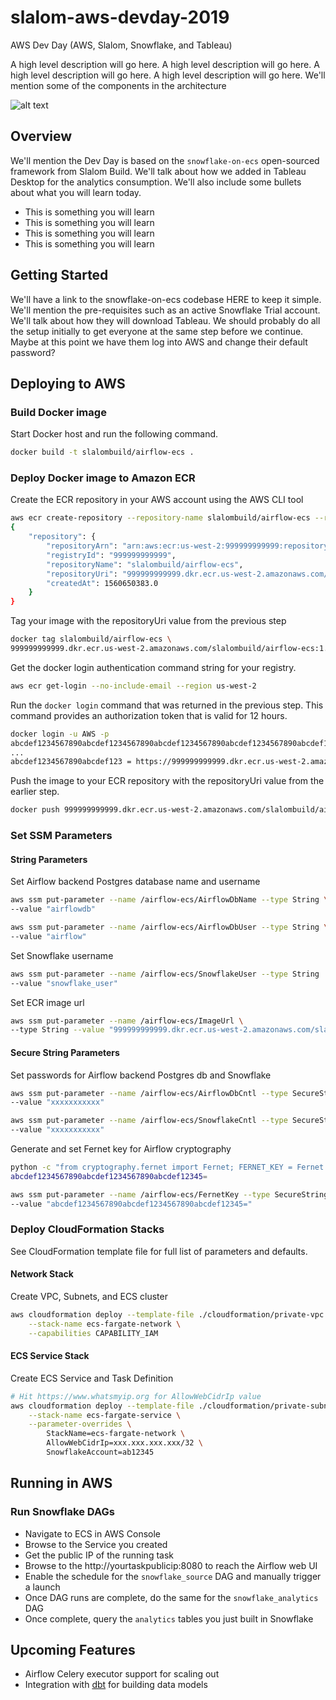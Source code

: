 # slalom-aws-devday-2019

AWS Dev Day (AWS, Slalom, Snowflake, and Tableau)

A high level description will go here. A high level description will go here. A high level description will go here. A high level description will go here. We'll mention some of the components in the architecture

![alt text](https://slalom-aws-workshop-us-west-2.s3-us-west-2.amazonaws.com/content/images/awsdevday/aws-dev-day.png "AWS Dev Day Architecture")

## Overview

We'll mention the Dev Day is based on the `snowflake-on-ecs` open-sourced framework from Slalom Build. We'll talk about how we added in Tableau Desktop for the analytics consumption. We'll also include some bullets about what you will learn today.

- This is something you will learn
- This is something you will learn
- This is something you will learn
- This is something you will learn

## Getting Started

We'll have a link to the snowflake-on-ecs codebase HERE to keep it simple. We'll mention the pre-requisites such as an active Snowflake Trial account. We'll talk about how they will download Tableau. We should probably do all the setup initially to get everyone at the same step before we continue. Maybe at this point we have them log into AWS and change their default password?


## Deploying to AWS

### Build Docker image

Start Docker host and run the following command.

``` bash
docker build -t slalombuild/airflow-ecs .
```

### Deploy Docker image to Amazon ECR

Create the ECR repository in your AWS account using the AWS CLI tool

```bash
aws ecr create-repository --repository-name slalombuild/airflow-ecs --region us-west-2
{
    "repository": {
        "repositoryArn": "arn:aws:ecr:us-west-2:999999999999:repository/slalombuild/airflow-ecs",
        "registryId": "999999999999",
        "repositoryName": "slalombuild/airflow-ecs",
        "repositoryUri": "999999999999.dkr.ecr.us-west-2.amazonaws.com/slalombuild/airflow-ecs",
        "createdAt": 1560650383.0
    }
}
```

Tag your image with the repositoryUri value from the previous step

```bash
docker tag slalombuild/airflow-ecs \
999999999999.dkr.ecr.us-west-2.amazonaws.com/slalombuild/airflow-ecs:1.10.4
```

Get the docker login authentication command string for your registry.

```bash
aws ecr get-login --no-include-email --region us-west-2
```

Run the `docker login` command that was returned in the previous step. This command provides an authorization token that is valid for 12 hours.

```bash
docker login -u AWS -p
abcdef1234567890abcdef1234567890abcdef1234567890abcdef1234567890abcdef1234567890
...
abcdef1234567890abcdef123 = https://999999999999.dkr.ecr.us-west-2.amazonaws.com
```

Push the image to your ECR repository with the repositoryUri value from the earlier step.

```bash
docker push 999999999999.dkr.ecr.us-west-2.amazonaws.com/slalombuild/airflow-ecs:1.10.4
```

### Set SSM Parameters

#### String Parameters

Set Airflow backend Postgres database name and username

```bash
aws ssm put-parameter --name /airflow-ecs/AirflowDbName --type String \
--value "airflowdb"

aws ssm put-parameter --name /airflow-ecs/AirflowDbUser --type String \
--value "airflow"
```

Set Snowflake username

```bash
aws ssm put-parameter --name /airflow-ecs/SnowflakeUser --type String  \
--value "snowflake_user"
```

Set ECR image url

```bash
aws ssm put-parameter --name /airflow-ecs/ImageUrl \
--type String --value "999999999999.dkr.ecr.us-west-2.amazonaws.com/slalombuild/airflow-ecs:1.10.4"
```

#### Secure String Parameters

Set passwords for Airflow backend Postgres db and Snowflake

```bash
aws ssm put-parameter --name /airflow-ecs/AirflowDbCntl --type SecureString \
--value "xxxxxxxxxxx"

aws ssm put-parameter --name /airflow-ecs/SnowflakeCntl --type SecureString  \
--value "xxxxxxxxxxx"
```

Generate and set Fernet key for Airflow cryptography

```bash
python -c "from cryptography.fernet import Fernet; FERNET_KEY = Fernet.generate_key().decode(); print(FERNET_KEY)"
abcdef1234567890abcdef1234567890abcdef12345=

aws ssm put-parameter --name /airflow-ecs/FernetKey --type SecureString \
--value "abcdef1234567890abcdef1234567890abcdef12345="
```

### Deploy CloudFormation Stacks

See CloudFormation template file for full list of parameters and defaults.

#### Network Stack

Create VPC, Subnets, and ECS cluster

```bash
aws cloudformation deploy --template-file ./cloudformation/private-vpc.yml \
    --stack-name ecs-fargate-network \
    --capabilities CAPABILITY_IAM
```

#### ECS Service Stack

Create ECS Service and Task Definition

```bash
# Hit https://www.whatsmyip.org for AllowWebCidrIp value
aws cloudformation deploy --template-file ./cloudformation/private-subnet-pubilc-service.yml \
    --stack-name ecs-fargate-service \
    --parameter-overrides \
        StackName=ecs-fargate-network \
        AllowWebCidrIp=xxx.xxx.xxx.xxx/32 \
        SnowflakeAccount=ab12345
```

## Running in AWS

### Run Snowflake DAGs

- Navigate to ECS in AWS Console
- Browse to the Service you created
- Get the public IP of the running task
- Browse to the http://yourtaskpublicip:8080 to reach the Airflow web UI
- Enable the schedule for the `snowflake_source` DAG and manually trigger a launch
- Once DAG runs are complete, do the same for the `snowflake_analytics` DAG
- Once complete, query the `analytics` tables you just built in Snowflake

## Upcoming Features
- Airflow Celery executor support for scaling out
- Integration with [dbt](http://getdbt.com) for building data models

